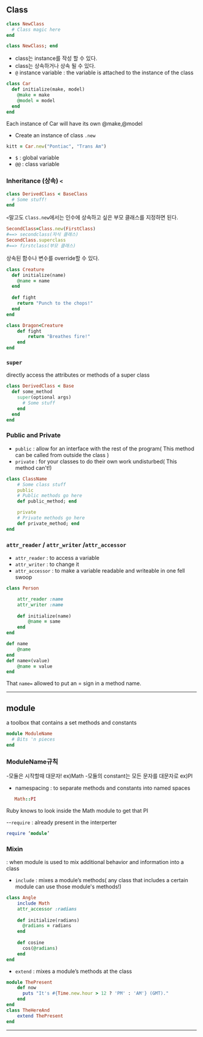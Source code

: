 
## Class

```ruby
class NewClass
  # Class magic here
end
```
```ruby
class NewClass; end
```

* class는 instance를 작성 할 수 있다.
* class는 상속하거나 상속 될 수 있다.
* `@` instance variable : the variable is attached to the instance of the class
```ruby
class Car
  def initialize(make, model)
    @make = make
    @model = model
  end
end
```
Each instance of Car will have its own @make,@model
* Create an instance of class `.new`
```ruby
kitt = Car.new("Pontiac", "Trans Am")
```

* `$` : global variable
* `@@` : class variable

### Inheritance (상속) `<`
```ruby
class DerivedClass < BaseClass
  # Some stuff!
end
```
`<`말고도 `Class.new`에서는 인수에 상속하고 싶은 부모 클래스를 지정하면 된다.
```ruby
SecondClass=Class.new(FirstClass) 
#==> secondclass(자식 클래스)
SecondClass.superclass
#==> firstclass(부모 클래스)
```
상속된 함수나 변수를 override할 수 있다.
```ruby
class Creature
  def initialize(name)
    @name = name
  end
  
  def fight
    return "Punch to the chops!"
  end
end

class Dragon<Creature
    def fight
        return "Breathes fire!"
    end
end
```

### `super` 
directly access the attributes or methods of a super class
```ruby
class DerivedClass < Base
  def some_method
    super(optional args)
      # Some stuff
    end
  end
end
```

### Public and Private

* `public` : allow for an interface with the rest of the program( This method can be called from outside the class )
* `private` : for your classes to do their own work undisturbed( This method can't!)
```ruby
class ClassName
  	# Some class stuff
  	public
  	# Public methods go here
  	def public_method; end

  	private
  	# Private methods go here
  	def private_method; end
end 
```

### `attr_reader` / `attr_writer` /`attr_accessor`

* `attr_reader` : to access a variable
* `attr_writer` : to change it
* `attr_accessor` : to make a variable readable and writeable in one fell swoop
```ruby
class Person

	attr_reader :name
	attr_writer :name
  	
    def initialize(name)
    	@name = same
    end
end
```
```ruby
def name
	@name
end
def name=(value)
	@name = value
end
```
That `name=`  allowed to put an = sign in a method name. 
- - -

## module 
a toolbox that contains a set methods and constants
	
```ruby
module ModuleName
  # Bits 'n pieces
end
```

### ModuleName규칙
-모듈은 시작할때 대문자! ex)Math
-모듈의 constant는 모든 문자를 대문자로 ex)PI

* namespacing : to separate methods and constants into named spaces  
 ```ruby
	Math::PI
```
Ruby knows to look inside the Math module to get that PI



--`require`
: already present in the interperter
```ruby
require ‘module’
```


### Mixin 
: when module is used to mix additional behavior and information into a class
* `include` : mixes a module’s methods( any class that includes a certain module can use those module's methods!)
```ruby
class Angle
    include Math
    attr_accessor :radians
  
    def initialize(radians)
      @radians = radians
    end
  
    def cosine
      cos(@radians)
    end
end
```
* `extend` : mixes a module’s methods at the class 
```ruby
module ThePresent
	def now
      puts "It's #{Time.new.hour > 12 ? 'PM' : 'AM'} (GMT)."
  	end
end
class TheHereAnd
	extend ThePresent
end
```
- - -
